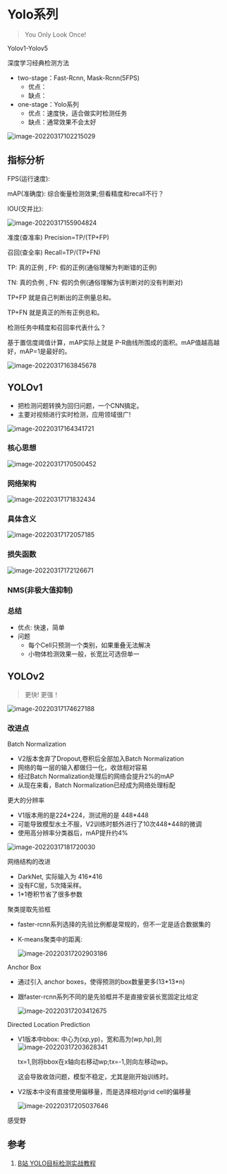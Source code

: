 # Yolo系列

> You Only Look Once!

Yolov1-Yolov5

深度学习经典检测方法

* two-stage：Fast-Rcnn, Mask-Rcnn(5FPS)
  * 优点：
  * 缺点：
* one-stage：Yolo系列
  * 优点：速度快，适合做实时检测任务
  * 缺点：通常效果不会太好

![image-20220317102215029](yolo/image-20220317102215029.png)

## 指标分析

FPS(运行速度):

mAP(准确度): 综合衡量检测效果;但看精度和recall不行？

IOU(交并比):

![image-20220317155904824](yolo/image-20220317155904824.png)



准度(查准率) Precision=TP/(TP+FP)     

召回(查全率) Recall=TP/(TP+FN)

TP: 真的正例 , FP: 假的正例(通俗理解为判断错的正例)

TN: 真的负例 , FN: 假的负例(通俗理解为该判断对的没有判断对)

TP+FP 就是自己判断出的正例量总和。

TP+FN 就是真正的所有正例总和。



检测任务中精度和召回率代表什么？

基于置信度阈值计算，mAP实际上就是 P-R曲线所围成的面积。mAP值越高越好，mAP=1是最好的。

![image-20220317163845678](yolo/image-20220317163845678.png)

## YOLOv1

* 把检测问题转换为回归问题，一个CNN搞定。
* 主要对视频进行实时检测，应用领域很广!

![image-20220317164341721](yolo/image-20220317164341721.png)

### 核心思想

![image-20220317170500452](yolo/image-20220317170500452.png)

### 网络架构

![image-20220317171832434](yolo/image-20220317171832434.png)

### 具体含义

![image-20220317172057185](yolo/image-20220317172057185.png)

### 损失函数

![image-20220317172126671](yolo/image-20220317172126671.png)

### NMS(非极大值抑制)

### 总结

* 优点: 快速，简单
* 问题
  * 每个Cell只预测一个类别，如果重叠无法解决
  * 小物体检测效果一般，长宽比可选但单一

## YOLOv2

> 更快! 更强！

![image-20220317174627188](yolo/image-20220317174627188.png)

### 改进点

Batch Normalization

* V2版本舍弃了Dropout,卷积后全部加入Batch Normalization
* 网络的每一层的输入都做归一化，收敛相对容易
* 经过Batch Normalization处理后的网络会提升2%的mAP
* 从现在来看，Batch Normalization已经成为网络处理标配

更大的分辨率

* V1版本用的是224\*224，测试用的是 448\*448
* 可能导致模型水土不服，V2训练时额外进行了10次448\*448的微调
* 使用高分辨率分类器后，mAP提升约4%

![image-20220317181720030](yolo/image-20220317181720030.png)

网络结构的改进

* DarkNet, 实际输入为 416\*416
* 没有FC层，5次降采样。
* 1\*1卷积节省了很多参数

聚类提取先验框

* faster-rcnn系列选择的先验比例都是常规的，但不一定是适合数据集的

* K-means聚类中的距离:

  ![image-20220317202903186](yolo/image-20220317202903186.png)

Anchor Box

* 通过引入 anchor boxes，使得预测的box数量更多(13\*13\*n)

* 跟faster-rcnn系列不同的是先验框并不是直接安装长宽固定比给定

  ![image-20220317203412675](yolo/image-20220317203412675.png)

Directed Location Prediction

* V1版本中bbox: 中心为(xp,yp)，宽和高为(wp,hp),则![image-20220317203628341](yolo/image-20220317203628341.png)

  tx=1,则将bbox在x轴向右移动wp;tx=-1,则向左移动wp。

  这会导致收敛问题，模型不稳定，尤其是刚开始训练时。

* V2版本中没有直接使用偏移量，而是选择相对grid cell的偏移量

  ![image-20220317205037646](yolo/image-20220317205037646.png)

感受野



## 参考

1. [B站 YOLO目标检测实战教程](https://www.bilibili.com/video/BV1ha411r7cK)

